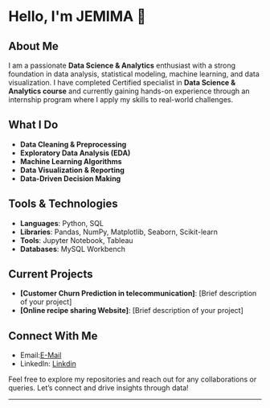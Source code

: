 

# Hello, I'm JEMIMA 👋

## About Me

I am a passionate **Data Science & Analytics** enthusiast with a strong foundation in data analysis, statistical modeling, machine learning, and data visualization. I have completed Certified specialist in **Data Science & Analytics course** and currently gaining hands-on experience through an internship program where I apply my skills to real-world challenges.

## What I Do

- **Data Cleaning & Preprocessing**
- **Exploratory Data Analysis (EDA)**
- **Machine Learning Algorithms**
- **Data Visualization & Reporting**
- **Data-Driven Decision Making**

## Tools & Technologies

- **Languages**: Python, SQL
- **Libraries**: Pandas, NumPy, Matplotlib, Seaborn, Scikit-learn
- **Tools**: Jupyter Notebook, Tableau
- **Databases**: MySQL Workbench

## Current Projects

- **[Customer Churn Prediction in telecommunication]**: [Brief description of your project]
- **[Online recipe sharing Website]**: [Brief description of your project]

## Connect With Me

- Email:[E-Mail](https://jemijemima2001@gmail.com)
- LinkedIn: [Linkdin](https://www.linkedin.com/in/jemima-iv/)

Feel free to explore my repositories and reach out for any collaborations or queries. Let’s connect and drive insights through data!

---

